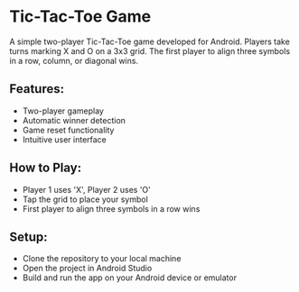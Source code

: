 # Tic-Tac-Toe Game

A simple two-player Tic-Tac-Toe game developed for Android. Players take turns marking X and O on a 3x3 grid. The first player to align three symbols in a row, column, or diagonal wins.

## Features:
- Two-player gameplay
- Automatic winner detection
- Game reset functionality
- Intuitive user interface

## How to Play:
- Player 1 uses 'X', Player 2 uses 'O'
- Tap the grid to place your symbol
- First player to align three symbols in a row wins

## Setup:
- Clone the repository to your local machine
- Open the project in Android Studio
- Build and run the app on your Android device or emulator
